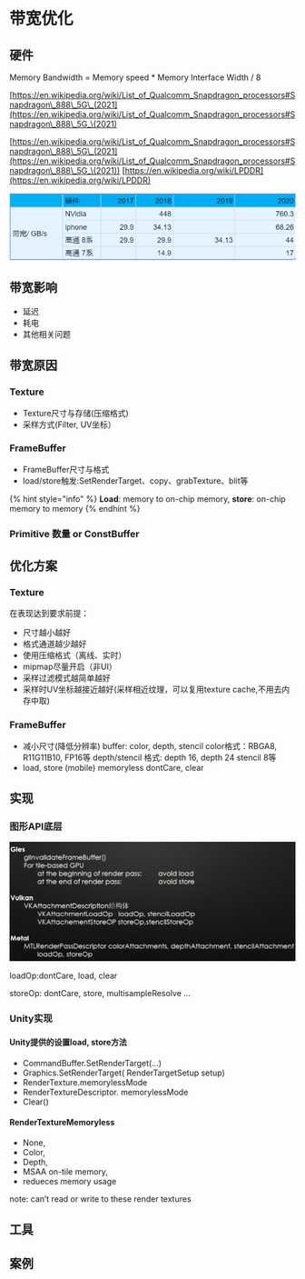 # 带宽优化

## 硬件

Memory Bandwidth = Memory speed \* Memory Interface Width / 8

[https://en.wikipedia.org/wiki/List_of_Qualcomm_Snapdragon_processors#Snapdragon\_888\_5G\_(2021](https://en.wikipedia.org/wiki/List_of_Qualcomm_Snapdragon_processors#Snapdragon\_888\_5G_\(2021)

[https://en.wikipedia.org/wiki/List_of_Qualcomm_Snapdragon_processors#Snapdragon\_888\_5G\_(2021](https://en.wikipedia.org/wiki/List_of_Qualcomm_Snapdragon_processors#Snapdragon\_888\_5G_\(2021)) [https://en.wikipedia.org/wiki/LPDDR](https://en.wikipedia.org/wiki/LPDDR)

![各平台带宽数据](<../../.gitbook/assets/image (225).png>)

## 带宽影响

* 延迟
* 耗电
* 其他相关问题

## 带宽原因

### Texture

* Texture尺寸与存储(压缩格式)
* 采样方式(Filter, UV坐标）

### FrameBuffer

* FrameBuffer尺寸与格式
* load/store触发:SetRenderTarget、copy、grabTexture、blit等

{% hint style="info" %}
**Load**: memory to on-chip memory, **store**: on-chip memory to memory
{% endhint %}

### Primitive 数量 or ConstBuffer

## 优化方案

### Texture

在表现达到要求前提：

* 尺寸越小越好 
* 格式通道越少越好 
* 使用压缩格式（离线、实时） 
* mipmap尽量开启（非UI） 
* 采样过滤模式越简单越好 
* 采样时UV坐标越接近越好(采样相近纹理，可以复用texture cache,不用去内存中取)

### FrameBuffer

* 减小尺寸(降低分辨率) buffer: color, depth, stencil color格式：RBGA8, R11G11B10, FP16等 depth/stencil 格式: depth 16, depth 24 stencil 8等
* load, store (mobile) memoryless dontCare, clear

## 实现

### 图形API底层

![Load store in different API](<../../.gitbook/assets/image (218).png>)

loadOp:dontCare, load, clear 

storeOp: dontCare, store, multisampleResolve …

### Unity实现

#### Unity提供的设置load, store方法 

* CommandBuffer.SetRenderTarget(…) 
* Graphics.SetRenderTarget( RenderTargetSetup setup) 
* RenderTexture.memorylessMode
* RenderTextureDescriptor. memorylessMode 
* Clear()

#### RenderTextureMemoryless

* None, 
* Color, 
* Depth, 
* MSAA on-tile memory, 
* redueces memory usage 

note: can’t read or write to these render textures

## 工具

## 案例
